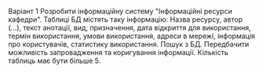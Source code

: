 Варіант 1
Розробити інформаційну систему "Інформаційні ресурси кафедри". Таблиці БД містять таку інформацію: Назва ресурсу, автор (...), текст анотації, вид, призначення, дата відкриття для використання, термін використання, умови використання, адреси в мережі, інформація про користувачів, статистику використання. Пошук з БД. Передбачити можливість запровадження та коригування інформації. Кількість таблиць має бути більше 5. 
